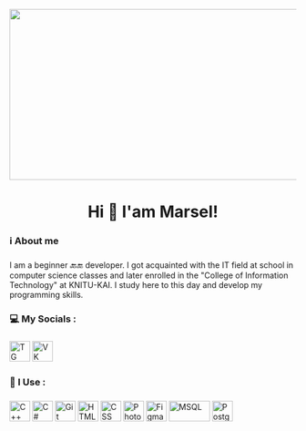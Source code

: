 <br clear="both">

<div align="center">
  <img height="300" width="600" src="https://pic.rutubelist.ru/video/2f/2c/2f2cabd6c0c7a4fec86cd38b6c2a0f98.jpg"  />
</div>

###

<h1 align="center">Hi 👋 I'am Marsel!</h1>

###

<h3 align="left">ℹ  About me</h3>

###

<p align="left">I am a beginner 🔙🔚 developer. I got acquainted with the IT field at school in computer science classes and later enrolled in the "College of Information Technology" at KNITU-KAI. I study here to this day and develop my programming skills.<br>

###

<h3 align="left">💻 My Socials :</h3>

###

<div align="left">
  <a href="https://t.me/IDEhize"><img src="https://okeygeek.ru/wp-content/uploads/2020/08/telegram-2048x2048.png" width="36" height="36" alt="TG" /></a>
  <a href="https://vk.com/idehize"><img src="https://static.tildacdn.com/tild6537-3437-4431-a564-313761616336/vk-ts1623650785.png" width="36" height="36" alt="VK" /></a> 
</div>

###

<h3 align="left">📎 I Use :</h3>


###

<div align="left">
  <img src="https://raw.githubusercontent.com/danielcranney/readme-generator/main/public/icons/skills/cplusplus-colored.svg" width="36" height="36" alt="C++" />
  <img src="https://raw.githubusercontent.com/danielcranney/readme-generator/main/public/icons/skills/csharp-colored.svg" width="36" height="36" alt="C#" />
  <img src="https://raw.githubusercontent.com/danielcranney/readme-generator/main/public/icons/skills/git-colored.svg" width="36" height="36" alt="Git" />
  <img src="https://raw.githubusercontent.com/danielcranney/readme-generator/main/public/icons/skills/html5-colored.svg" width="36" height="36" alt="HTML5" />
  <img src="https://raw.githubusercontent.com/danielcranney/readme-generator/main/public/icons/skills/css3-colored.svg" width="36" height="36" alt="CSS" />
  <img src="https://raw.githubusercontent.com/danielcranney/readme-generator/main/public/icons/skills/photoshop-colored.svg" width="36" height="36" alt="Photoshop" />
  <img src="https://raw.githubusercontent.com/danielcranney/readme-generator/main/public/icons/skills/figma-colored.svg" width="36" height="36" alt="Figma" />
  <img src="https://dc.bmstu.ru/wp-content/uploads/2024/08/Sql_data_base_with_logo.png" width="72" height="36" alt="MSQL" />
  <img src="[https://dc.bmstu.ru/wp-content/uploads/2024/08/Sql_data_base_with_logo.png](https://i.pinimg.com/originals/06/86/c0/0686c0c85407548ea5bd737a572974b6.png)" width="36" height="36" alt="PostgreSQL" />
</div>

###
